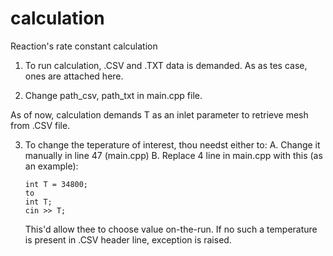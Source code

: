 # calculation
 Reaction's rate constant calculation
 
 1. To run calculation, .CSV and .TXT data is demanded. As as tes case, ones are attached here.
 
 2. Change path_csv, path_txt in main.cpp file.
 
 As of now, calculation demands T as an inlet parameter to retrieve mesh from .CSV file.

3. To change the teperature of interest, thou needst either to:
   A. Change it manually in line 47 (main.cpp)
   B. Replace 4 line in main.cpp with this (as an example):
			
       int T = 34800;		
       to							
       int T;
       cin >> T;
							
      This'd allow thee to choose value on-the-run.
   If no such a temperature is present in .CSV header line, exception is raised.
